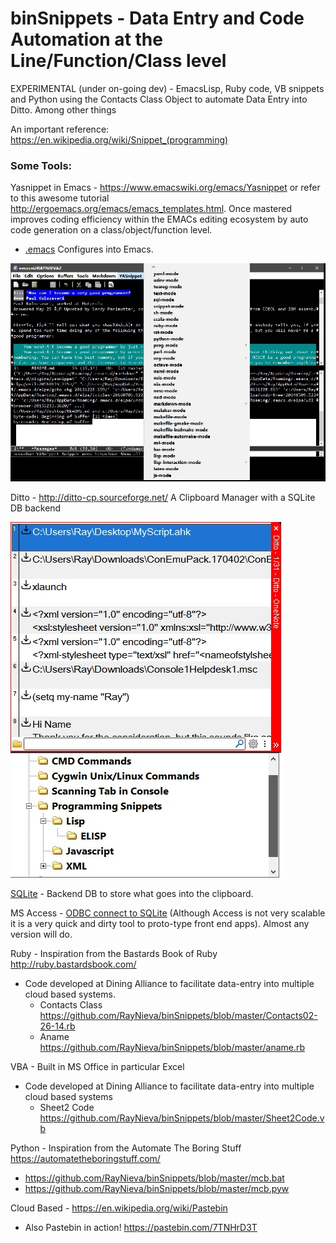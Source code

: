 # binSnippets - Data Entry and Code Automation at the Line/Function/Class level
EXPERIMENTAL (under on-going dev) - EmacsLisp, Ruby code, VB snippets and Python using the Contacts Class Object to automate Data Entry into Ditto. Among other things

An important reference: https://en.wikipedia.org/wiki/Snippet_(programming)


### Some  Tools:

Yasnippet in Emacs - https://www.emacswiki.org/emacs/Yasnippet or refer to this awesome tutorial http://ergoemacs.org/emacs/emacs_templates.html. Once mastered improves coding efficiency within the EMACs editing ecosystem by auto code generation on a class/object/function level. 

- [.emacs](https://github.com/RayNieva/OrgWindowsDesktop/blob/master/.emacs) Configures into Emacs.

![Yasnippet](https://github.com/RayNieva/OrgWindowsDesktop/blob/master/Yasnippet.jpg)

Ditto - http://ditto-cp.sourceforge.net/  A Clipboard Manager with a SQLite DB backend

![Ditto](https://github.com/RayNieva/OrgWindowsDesktop/blob/master/Ditto.jpg)

[SQLite](https://en.wikipedia.org/wiki/SQLite) - Backend DB to store what goes into the clipboard.

MS Access - [ODBC connect to SQLite](http://www.ch-werner.de/sqliteodbc/) (Although Access is not very scalable it is a very  quick and dirty tool to proto-type front end apps). Almost any version will do.

Ruby - Inspiration from the Bastards Book of Ruby http://ruby.bastardsbook.com/

- Code developed at Dining Alliance to facilitate data-entry into multiple cloud based systems.
  - Contacts Class https://github.com/RayNieva/binSnippets/blob/master/Contacts02-26-14.rb
  - Aname https://github.com/RayNieva/binSnippets/blob/master/aname.rb

VBA - Built in MS Office in particular Excel

- Code developed at Dining Alliance to facilitate data-entry into multiple cloud based systems
  - Sheet2 Code https://github.com/RayNieva/binSnippets/blob/master/Sheet2Code.vb



Python - Inspiration from the Automate The Boring Stuff https://automatetheboringstuff.com/

- https://github.com/RayNieva/binSnippets/blob/master/mcb.bat
- https://github.com/RayNieva/binSnippets/blob/master/mcb.pyw

Cloud Based - https://en.wikipedia.org/wiki/Pastebin
- Also Pastebin in action! https://pastebin.com/7TNHrD3T



